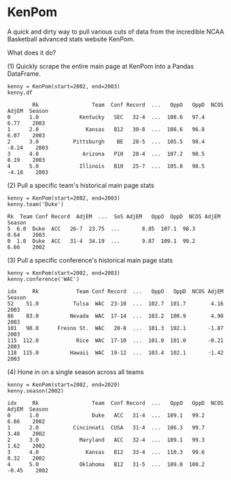 # KenPom

A quick and dirty way to pull various cuts of data from the incredible NCAA Basketball advanced stats website KenPom.

What does it do?

(1) Quickly scrape the entire main page at KenPom into a Pandas DataFrame.
```
kenny = KenPom(start=2002, end=2003)
kenny.df

        Rk                 Team  Conf Record  ...   OppO   OppD  NCOS AdjEM  Season
0      1.0             Kentucky   SEC   32-4  ...  108.6   97.4        6.77    2003
1      2.0               Kansas   B12   30-8  ...  108.6   96.8        6.07    2003
2      3.0           Pittsburgh    BE   28-5  ...  105.5   98.4       -8.24    2003
3      4.0              Arizona   P10   28-4  ...  107.2   98.5        8.19    2003
4      5.0             Illinois   B10   25-7  ...  105.8   98.5       -4.18    2003
```

(2) Pull a specific team's historical main page stats

```
kenny = KenPom(start=2002, end=2003)
kenny.team('Duke')

Rk  Team Conf Record  AdjEM  ...  SoS AdjEM   OppO  OppD  NCOS AdjEM  Season
5  6.0  Duke  ACC   26-7  23.75  ...       8.85  107.1  98.3        0.64    2003
0  1.0  Duke  ACC   31-4  34.19  ...       9.87  109.1  99.2        6.66    2002
```

(3) Pull a specific conference's historical main page stats

```
kenny = KenPom(start=2002, end=2003)
kenny.conference('WAC')

idx     Rk            Team Conf Record  ...   OppO   OppD  NCOS AdjEM  Season
52    51.0           Tulsa  WAC  23-10  ...  102.7  101.7        4.16    2003
86    83.0          Nevada  WAC  17-14  ...  103.2  100.9        4.98    2003
101   98.0      Fresno St.  WAC   20-8  ...  101.3  102.1       -1.87    2003
115  112.0            Rice  WAC  17-10  ...  101.0  101.0       -0.21    2003
118  115.0          Hawaii  WAC  19-12  ...  103.4  102.1       -1.42    2003
```

(4) Hone in on a single season across all teams

```
kenny = KenPom(start=2002, end=2020)
kenny.season(2002)

idx     Rk                 Team  Conf Record  ...   OppO   OppD  NCOS AdjEM  Season
0      1.0                 Duke   ACC   31-4  ...  109.1   99.2        6.66    2002
1      2.0           Cincinnati  CUSA   31-4  ...  106.3   99.7        3.48    2002
2      3.0             Maryland   ACC   32-4  ...  109.1   99.3        1.62    2002
3      4.0               Kansas   B12   33-4  ...  110.3   99.6        8.32    2002
4      5.0             Oklahoma   B12   31-5  ...  109.0  100.2       -0.45    2002
```